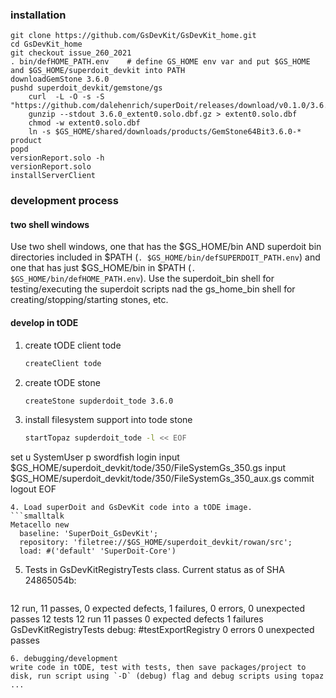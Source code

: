 ### installation
```
git clone https://github.com/GsDevKit/GsDevKit_home.git
cd GsDevKit_home
git checkout issue_260_2021
. bin/defHOME_PATH.env    # define GS_HOME env var and put $GS_HOME and $GS_HOME/superdoit_devkit into PATH
downloadGemStone 3.6.0
pushd superdoit_devkit/gemstone/gs
	curl  -L -O -s -S "https://github.com/dalehenrich/superDoit/releases/download/v0.1.0/3.6.0_extent0.solo.dbf.gz"
	gunzip --stdout 3.6.0_extent0.solo.dbf.gz > extent0.solo.dbf
	chmod -w extent0.solo.dbf
	ln -s $GS_HOME/shared/downloads/products/GemStone64Bit3.6.0-* product
popd
versionReport.solo -h
versionReport.solo
installServerClient
```
### development process
#### two shell windows
Use two shell windows, one that has the $GS_HOME/bin AND superdoit bin directories included in $PATH (`. $GS_HOME/bin/defSUPERDOIT_PATH.env`) and one that has just $GS_HOME/bin in $PATH (`. $GS_HOME/bin/defHOME_PATH.env`). Use the superdoit_bin shell for testing/executing the superdoit scripts nad the gs_home_bin shell for creating/stopping/starting stones, etc.
#### develop in tODE
1. create tODE client tode
   ```bash
   createClient tode
   ```
2. create tODE stone
   ```bash
   createStone supderdoit_tode 3.6.0
   ``` 
3. install filesystem support into tode stone
   ```bash
   startTopaz supderdoit_tode -l << EOF
set u SystemUser p swordfish
login
input $GS_HOME/superdoit_devkit/tode/350/FileSystemGs_350.gs
input $GS_HOME/superdoit_devkit/tode/350/FileSystemGs_350_aux.gs
commit
logout
EOF
   ```
4. Load superDoit and GsDevKit code into a tODE image.
   ```smalltalk
   Metacello new
     baseline: 'SuperDoit_GsDevKit';
     repository: 'filetree://$GS_HOME/superdoit_devkit/rowan/src';
     load: #('default' 'SuperDoit-Core')
   ```
5. Tests in GsDevKitRegistryTests class. Current status as of SHA 24865054b:
   ```
12 run, 11 passes, 0 expected defects, 1 failures, 0 errors, 0 unexpected passes
	12 tests
	12 run
	11 passes
	0 expected defects
	1 failures
GsDevKitRegistryTests debug: #testExportRegistry
	0 errors
	0 unexpected passes
```
6. debugging/development
write code in tODE, test with tests, then save packages/project to disk, run script using `-D` (debug) flag and debug scripts using topaz ...
